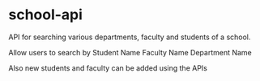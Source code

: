 # school-api
API for searching various departments, faculty and students of a school.

Allow users to search by
Student Name
Faculty Name
Department Name


Also new students and faculty can be added using the APIs


